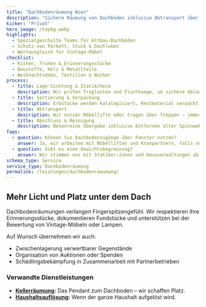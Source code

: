 ```yaml
---
title: "Dachbodenräumung Wien"
description: "Sichere Räumung von Dachböden inklusive Abtransport über enge Stiegenhäuser und Lastenaufzüge."
kicker: "Privat"
hero_image: /topbg.webp
highlights:
  - Spezialgeschulte Teams für Altbau-Dachböden
  - Schutz von Parkett, Stuck & Dachluken
  - Wertausgleich für Vintage-Möbel
checklist:
  - Kisten, Truhen & Erinnerungsstücke
  - Baustoffe, Holz & Metallteile
  - Weihnachtsdeko, Textilien & Bücher
process:
  - title: Lage-Sichtung & Statikcheck
    description: Wir prüfen Traglasten und Fluchtwege, um sichere Abläufe zu garantieren.
  - title: Sortierung & Verpackung
    description: Erbstücke werden katalogisiert, Restmaterial verpackt und entsorgt.
  - title: Abtransport
    description: Wir nutzen Möbellifte oder tragen über Treppen – immer mit Kantenschutz.
  - title: Abschluss & Reinigung
    description: Besenreine Übergabe inklusive Entfernen alter Spinnweben und Staub.
faqs:
  - question: Können Sie Dachbodenzugänge über Fenster nutzen?
    answer: Ja, wir arbeiten mit Möbelliften und Kranpartnern, falls nötig.
  - question: Gibt es eine Gewichtsbegrenzung?
    answer: Wir stimmen uns mit Statiker:innen und Hausverwaltungen ab, bevor schwere Maschinen bewegt werden.
schema_type: Service
service_type: Dachbodenräumung
permalink: /leistungen/dachbodenraeumung/
---
```

## Mehr Licht und Platz unter dem Dach

Dachbodenräumungen verlangen Fingerspitzengefühl. Wir respektieren Ihre Erinnerungsstücke, dokumentieren Fundstücke und unterstützen bei der Bewertung von Vintage-Möbeln oder Lampen.

Auf Wunsch übernehmen wir auch:

- Zwischenlagerung verwertbarer Gegenstände
- Organisation von Auktionen oder Spenden
- Schädlingsbekämpfung in Zusammenarbeit mit Partnerbetrieben

### Verwandte Dienstleistungen

- **[Kellerräumung](/leistungen/kellerraeumung/):** Das Pendant zum Dachboden – wir schaffen Platz.
- **[Haushaltsauflösung](/leistungen/haushaltsaufloesung/):** Wenn der ganze Haushalt aufgelöst wird.
